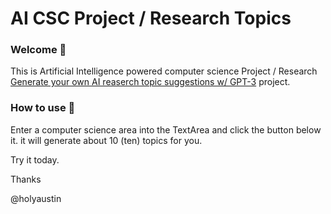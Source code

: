 # AI CSC Project / Research Topics
### Welcome 👋
This is Artificial Intelligence powered computer science Project / Research  [Generate your own AI reaserch topic suggestions w/ GPT-3](https://research-topic-generator.vercel.app/) project.


### How to use 👋

Enter a computer science area into the TextArea and click the button below it. it will generate about 10 (ten) topics for you. 

Try it today. 

Thanks


@holyaustin





